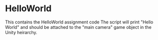 # HelloWorld
This contains the HelloWorld assignment code
The script will print "Hello World" and should be attached to the "main camera" game object in the Unity heirarchy. 
